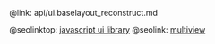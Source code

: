 @link: api/ui.baselayout_reconstruct.md

@seolinktop: [javascript ui library](https://webix.com)
@seolink: [multiview](https://webix.com/widget/multiview/)